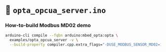 :floppy_disk: `opta_opcua_server.ino`
=====================================

### How-to-build Modbus MD02 demo
```bash
arduino-cli compile --fqbn arduino:mbed_opta:opta \
  examples/opta_opcua_server -v \
  --build-property compiler.cpp.extra_flags="-DUSE_MODBUS_SENSOR_MD02=1"
```
